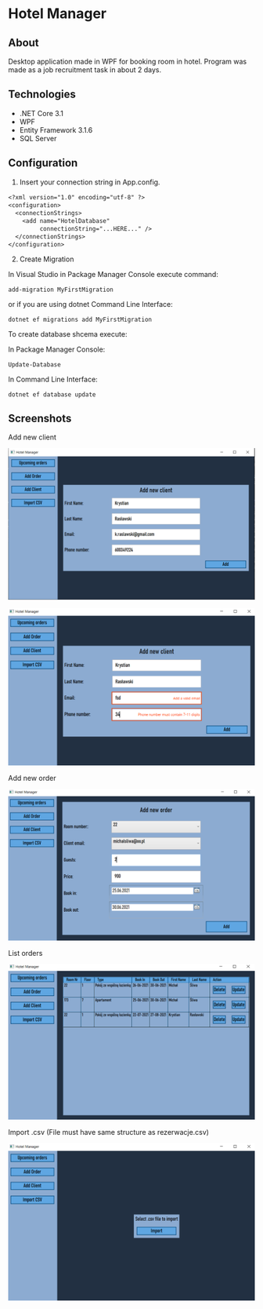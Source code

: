 # Hotel Manager

## About
Desktop application made in WPF for booking room in hotel. Program was made as a job recruitment task in about 2 days.

## Technologies
- .NET Core 3.1
- WPF
- Entity Framework 3.1.6
- SQL Server


## Configuration
1. Insert your connection string in App.config.
```
<?xml version="1.0" encoding="utf-8" ?>
<configuration>
  <connectionStrings>
    <add name="HotelDatabase"
         connectionString="...HERE..." />
  </connectionStrings>
</configuration>
```

2. Create Migration

In Visual Studio in Package Manager Console execute command: 
```
add-migration MyFirstMigration
```
or if you are using dotnet Command Line Interface:
```
dotnet ef migrations add MyFirstMigration 
```

To create database shcema execute:

In Package Manager Console:
```
Update-Database 
```
In Command Line Interface:
```
dotnet ef database update 
```

## Screenshots

Add new client

![](images/add_client_1.PNG)

![](images/add_client_2.PNG)

Add new order

![](images/add_order.PNG)

List orders

![](images/list_orders.PNG)

Import .csv (File must have same structure as rezerwacje.csv)

![](images/import_csv.PNG)
